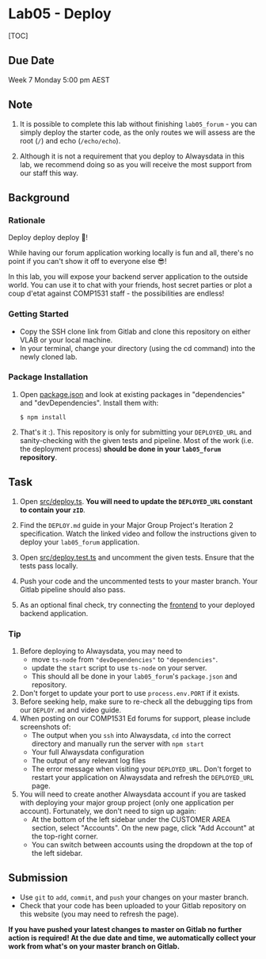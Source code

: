 # Lab05 - Deploy

[TOC]

## Due Date

Week 7 Monday 5:00 pm AEST

## Note

1. It is possible to complete this lab without finishing `lab05_forum` - you can simply deploy the starter code, as the only routes we will assess are the root (`/`) and echo (`/echo/echo`).

1. Although it is not a requirement that you deploy to Alwaysdata in this lab, we recommend doing so as you will receive the most support from our staff this way.

## Background

### Rationale

Deploy deploy deploy 🚀!

While having our forum application working locally is fun and all, there's no point if you can't show it off to everyone else 😎!

In this lab, you will expose your backend server application to the outside world. You can use it to chat with your friends, host secret parties or plot a coup d'etat against COMP1531 staff - the possibilities are endless!

### Getting Started

- Copy the SSH clone link from Gitlab and clone this repository on either VLAB or your local machine.
- In your terminal, change your directory (using the cd command) into the newly cloned lab.

### Package Installation

1. Open [package.json](package.json) and look at existing packages in "dependencies" and "devDependencies". Install them with:
    ```shell
    $ npm install
    ```
    
1. That's it :). This repository is only for submitting your `DEPLOYED_URL` and sanity-checking with the given tests and pipeline. Most of the work (i.e. the deployment process) **should be done in your `lab05_forum` repository**.

## Task

1. Open [src/deploy.ts](src/deploy.ts). **You will need to update the `DEPLOYED_URL` constant to contain your `zID`**.

1. Find the `DEPLOY.md` guide in your Major Group Project's Iteration 2 specification. Watch the linked video and follow the instructions given to deploy your `lab05_forum` application.

1. Open [src/deploy.test.ts](src/deploy.test.ts) and uncomment the given tests. Ensure that the tests pass locally.

1. Push your code and the uncommented tests to your master branch. Your Gitlab pipeline should also pass.

1. As an optional final check, try connecting the [frontend](https://comp1531frontend.gitlab.io/forum) to your deployed backend application.

### Tip
1. Before deploying to Alwaysdata, you may need to
    - move `ts-node` from `"devDependencies"` to `"dependencies"`.
    - update the `start` script to use `ts-node` on your server.
    - This should all be done in your `lab05_forum`'s `package.json` and repository.
1. Don't forget to update your port to use `process.env.PORT` if it exists.
1. Before seeking help, make sure to re-check all the debugging tips from our `DEPLOY.md` and video guide.
1. When posting on our COMP1531 Ed forums for support, please include screenshots of:
    - The output when you `ssh` into Alwaysdata, `cd` into the correct directory and manually run the server with `npm start`
    - Your full Alwaysdata configuration
    - The output of any relevant log files
    - The error message when visiting your `DEPLOYED_URL`. Don't forget to restart your application on Alwaysdata and refresh the `DEPLOYED_URL` page.
1. You will need to create another Alwaysdata account if you are tasked with deploying your major group project (only one application per account). Fortunately, we don't need to sign up again:
    - At the bottom of the left sidebar under the CUSTOMER AREA section, select "Accounts". On the new page, click "Add Account" at the top-right corner.
    - You can switch between accounts using the dropdown at the top of the left sidebar.


## Submission

- Use `git` to `add`, `commit`, and `push` your changes on your master branch.
- Check that your code has been uploaded to your Gitlab repository on this website (you may need to refresh the page).

**If you have pushed your latest changes to master on Gitlab no further action is required! At the due date and time, we automatically collect your work from what's on your master branch on Gitlab.**

